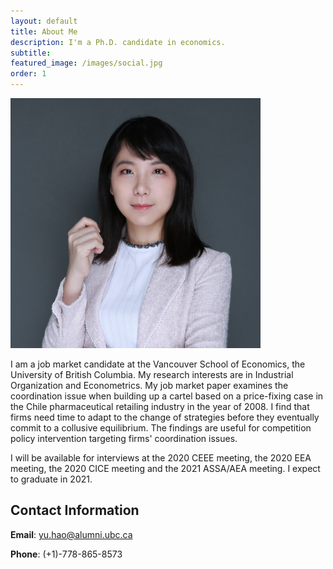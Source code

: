 ```yaml
---
layout: default
title: About Me
description: I'm a Ph.D. candidate in economics.
subtitle:
featured_image: /images/social.jpg
order: 1
---
```



<a href="/" class="header__avatar">
      <img src="/images/headshot.jpg" width="400"/>
    </a>

I am a job market candidate at the Vancouver School of Economics,
the University of British Columbia. 
My research interests are in Industrial Organization and Econometrics. 
My job market paper examines the coordination issue when building up a cartel based on a price-fixing case in the Chile pharmaceutical retailing industry in the year of 2008. 
I find that firms need time to adapt to the change of strategies before they eventually commit to a collusive equilibrium. 
The findings are useful for competition policy intervention targeting firms' coordination issues. 

I will be available for interviews at the 2020 CEEE meeting, the 2020 EEA meeting, the 2020 CICE meeting and the 2021 ASSA/AEA meeting. I expect to graduate in 2021.


## Contact Information
**Email**: yu.hao@alumni.ubc.ca

**Phone**: (+1)-778-865-8573


